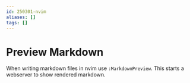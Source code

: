 ```yaml
---
id: 250301-nvim
aliases: []
tags: []
---
```


# Preview Markdown

When writing markdown files in nvim use ``:MarkdownPreview``.
This starts a webserver to show rendered markdown.
